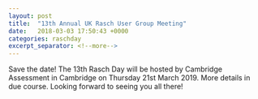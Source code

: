 ```yaml
---
layout: post
title:  "13th Annual UK Rasch User Group Meeting"
date:   2018-03-03 17:50:43 +0000
categories: raschday
excerpt_separator: <!--more-->
---
```


Save the date! The 13th Rasch Day will be hosted by Cambridge Assessment in Cambridge on Thursday 21st March 2019.
More details in due course.
Looking forward to seeing you all there! 
<!--more-->